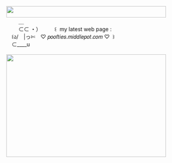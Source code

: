 <img width="420" height="30" src="https://middlepot.com/img/lacey.png">\
  　　 ＿\
　   　⊂⊂ ・）　　　꒰ ‌ my latest web page :\
  　꒰ა/　|っ✄　♡ 𝑝𝑜𝑜𝑓𝑡𝑖𝑒𝑠.𝑚𝑖𝑑𝑑𝑙𝑒𝑝𝑜𝑡.𝑐𝑜𝑚 ♡ ‌ ꒱\
  　⊂____u\
  \
<img width="420" height="270" src="https://middlepot.com/img/pooftiesweb.gif">
